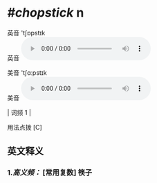 # ***\#chopstick*** n
英音 'tʃɒpstɪk  
英音
<audio src="./media/chopstick-B.aac" controls="controls"></audio>

美音 'tʃɑːpstɪk  
美音
<audio src="./media/chopstick.aac" controls="controls"></audio>



| 词频 1 |  

用法点拨  [C]

英文释义
---
### 1.*高义频：* **[常用复数] 筷子**  


